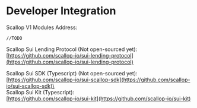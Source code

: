 # Developer Integration

Scallop V1 Modules Address:&#x20;

`//TODO`

Scallop Sui Lending Protocol (Not open-sourced yet):\
[https://github.com/scallop-io/sui-lending-protocol](https://github.com/scallop-io/sui-lending-protocol)

Scallop Sui SDK (Typescript) (Not open-sourced yet):\
[https://github.com/scallop-io/sui-scallop-sdk](https://github.com/scallop-io/sui-scallop-sdk)\
\
Scallop Sui Kit (Typescript):\
[https://github.com/scallop-io/sui-kit](https://github.com/scallop-io/sui-kit)
